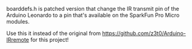 
boarddefs.h is patched version that change the IR transmit pin of the Arduino Leonardo to a pin that's available on the SparkFun Pro Micro modules.

Use this it instead of the original from https://github.com/z3t0/Arduino-IRremote for this project!
